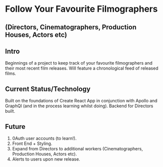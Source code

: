 # Follow Your Favourite Filmographers 
## (Directors, Cinematographers, Production Houses, Actors etc)

## Intro

Beginnings of a project to keep track of your favourite filmographers and their most recent film releases. Will feature a chronological feed of released films.

## Current Status/Technology

Built on the foundations of Create React App in conjunction with Apollo and GraphQl (and in the process learning whilst doing).
Backend for Directors built.

## Future

1. 0Auth user accounts (to learn!).
2. Front End + Styling.
3. Expand from Directors to additional workers (Cinematographers, Production Houses, Actors etc). 
4. Alerts to users upon new release.

